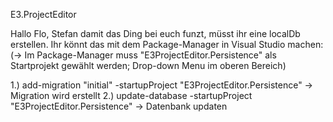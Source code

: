 E3.ProjectEditor

Hallo Flo, Stefan
damit das Ding bei euch funzt, müsst ihr eine localDb erstellen. Ihr könnt das mit dem Package-Manager in Visual Studio machen:
(-> Im Package-Manager muss "E3ProjectEditor.Persistence" als Startprojekt gewählt werden; Drop-down Menu im oberen Bereich) 

1.) add-migration "initial" -startupProject "E3ProjectEditor.Persistence"
-> Migration wird erstellt
2.) update-database -startupProject "E3ProjectEditor.Persistence"
-> Datenbank updaten
